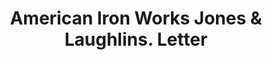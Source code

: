 ---
doi: 10.7916/D8Q82R79
date_other: '1870'
date_other_textual: 1870-1879
form: correspondence
genre:
- Letters (correspondence)
name:
- American Iron Works Jones & Laughlins
object_in_context_url: https://biggert.cul.columbia.edu/items/view/ave_biggert_01460
subject_hierarchical_geographic:
- Pittsburgh, Pennsylvania, United States
subject_name:
- American Iron Works Jones & Laughlins
title: American Iron Works Jones & Laughlins. Letter
sort_title: American Iron Works Jones & Laughlins. Letter
call_number: ave_biggert_01460
coordinates:
- 40.439722222222215,-79.97638888888889
pid: ave_biggert_01460
identifiers: ave_biggert_01460
canvas_id: ldpd:396721
permalink: "/items/ave_biggert_01460/"
layout: iiif-image-page
---